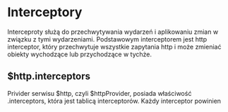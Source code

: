 # Interceptory

Interceproty służą do przechwytywania wydarzeń i aplikowaniu zmian w związku z tymi wydarzeniami.
Podstawowym interceptorem jest http interceptor, który przechwytuje wszystkie zapytania http i może zmieniać obiekty wychodzące lub przychodzące w tychże.

## $http.interceptors

Privider serwisu $http, czyli $httpProvider, posiada właściwość .interceptors, która jest tablicą interceptorów. Każdy interceptor powinien

